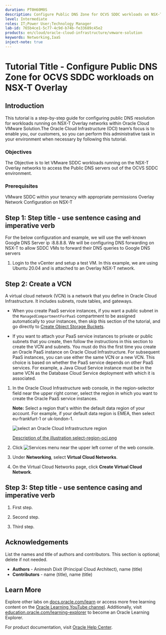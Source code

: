 ```yaml
---
duration: PT0H60M0S
description: Configure Public DNS Zone for OCVS SDDC workloads on NSX-T Overlay
level: Intermediate
roles: IT;Power User;Technology Manager
lab-id: 765b4ce1-5c77-4c9d-b74b-fe33689c45e2
products: en/cloud/oracle-cloud-infrastructure/vmware-solution
keywords: Networking,IaaS
inject-note: true
---
```

# Tutorial Title - Configure Public DNS Zone for OCVS SDDC workloads on NSX-T Overlay

## Introduction

This tutorial is a step-by-step guide for configuring public DNS resolution for workloads running on NSX-T Overlay networks within Oracle Cloud VMware Solution.The Oracle Cloud Infrastructure (OCI) team’s focus is to enable you, our customers, so you can perform this administrative task in your environment when necessary by following this tutorial.

### Objectives

The Objective is to let VMware SDDC workloads running on the NSX-T Overlay networks to access the Public DNS servers out of the OCVS SDDC environment.

### Prerequisites

VMware SDDC within your tenancy with appropriate permissions
Overlay Network Configuration on NSX-T

## Step 1: Step title - use sentence casing and imperative verb

For the below configuration and example, we will use the well-known Google DNS Server ip :8.8.8.8.
We will be configuring DNS forwarding on NSX-T to allow SDDC VMs to forward their DNS queries to Google DNS servers

1.	Login to the vCenter and setup a test VM. In this example, we are using Ubuntu 20.04 and is attached to an Overlay NSX-T network. 


## Step 2: Create a VCN

A virtual cloud network (VCN) is a network that you define in Oracle Cloud Infrastructure. It includes subnets, route tables, and gateways.

* When you create PaaS service instances, if you want a public subnet in the `ManagedCompartmentForPaaS` compartment to be assigned automatically to your instances, then skip this section of the tutorial, and go directly to [Create Object Storage Buckets](https://docs.oracle.com/en/cloud/paas/java-cloud/tutorial-infrastructure-prerequisites/#section_4).

* If you want to attach your PaaS service instances to private or public subnets that you create, then follow the instructions in this section to create the VCN and subnets. You must do this the first time you create an Oracle PaaS instance on Oracle Cloud Infrastructure. For subsequent PaaS instances, you can use either the same VCN or a new VCN. This choice is based on whether the PaaS service depends on other PaaS services. For example, a Java Cloud Service instance must be in the same VCN as the Database Cloud Service deployment with which it is associated.

1. In the Oracle Cloud Infrastructure web console, in the region-selector field near the upper right corner, select the region in which you want to create the Oracle PaaS service instances.

   **Note:** Select a region that's within the default data region of your account. For example, if your default data region is EMEA, then select eu-frankfurt-1 or uk-london-1.
   
   ![](images/select-region-oci.png "select an Oracle Cloud Infrastructure region") <!-- Sample standalone image -->
   
   [Description of the illustration select-region-oci.png](files/select-region-oci.txt) <!-- Sample link to non-image asset -->
   
1. Click ![](images/dashboard_menu.png "Services menu") near the upper left corner of the web console. <!-- Sample inline image -->

1. Under **Networking**, select **Virtual Cloud Networks**.

1. On the Virtual Cloud Networks page, click **Create Virtual Cloud Network**.

## Step 3: Step title - use sentence casing and imperative verb

1. First step.

1. Second step.

1. Third step.

## Acknowledgements

List the names and title of authors and contributors. This section is optional; delete if not needed.

- **Authors** - Animesh Dixit (Principal Cloud Architect), name (title)
- **Contributors** - name (title), name (title)

## Learn More

Explore other labs on [docs.oracle.com/learn](https://docs.oracle.com/learn) or access more free learning content on the [Oracle Learning YouTube channel](https://www.youtube.com/user/OracleLearning). Additionally, visit [education.oracle.com/learning-explorer](https://education.oracle.com/learning-explorer) to become an Oracle Learning Explorer.

For product documentation, visit [Oracle Help Center](https://docs.oracle.com).

